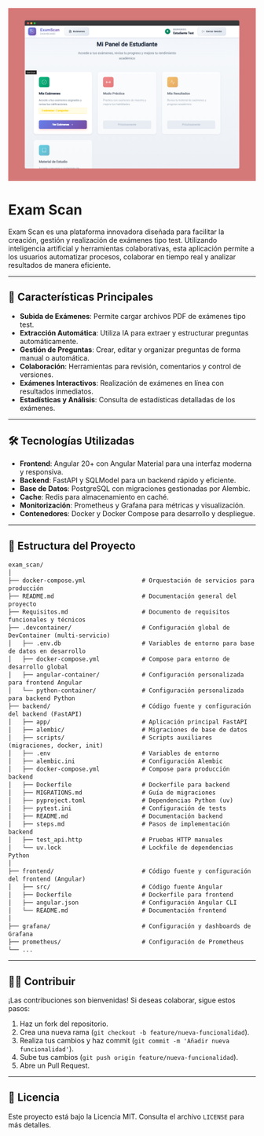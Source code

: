 <!-- Hero Section -->
<div align="center">
  <img src="./portada.png" alt="Exam Scan Hero Image" width="800"/>
</div>

# Exam Scan

Exam Scan es una plataforma innovadora diseñada para facilitar la creación, gestión y realización de exámenes tipo test. Utilizando inteligencia artificial y herramientas colaborativas, esta aplicación permite a los usuarios automatizar procesos, colaborar en tiempo real y analizar resultados de manera eficiente.

---

## 🚀 Características Principales

- **Subida de Exámenes**: Permite cargar archivos PDF de exámenes tipo test.
- **Extracción Automática**: Utiliza IA para extraer y estructurar preguntas automáticamente.
- **Gestión de Preguntas**: Crear, editar y organizar preguntas de forma manual o automática.
- **Colaboración**: Herramientas para revisión, comentarios y control de versiones.
- **Exámenes Interactivos**: Realización de exámenes en línea con resultados inmediatos.
- **Estadísticas y Análisis**: Consulta de estadísticas detalladas de los exámenes.

---

## 🛠️ Tecnologías Utilizadas

- **Frontend**: Angular 20+ con Angular Material para una interfaz moderna y responsiva.
- **Backend**: FastAPI y SQLModel para un backend rápido y eficiente.
- **Base de Datos**: PostgreSQL con migraciones gestionadas por Alembic.
- **Cache**: Redis para almacenamiento en caché.
- **Monitorización**: Prometheus y Grafana para métricas y visualización.
- **Contenedores**: Docker y Docker Compose para desarrollo y despliegue.

---

## 📂 Estructura del Proyecto

```text
exam_scan/
│
├── docker-compose.yml                # Orquestación de servicios para producción
├── README.md                         # Documentación general del proyecto
├── Requisitos.md                     # Documento de requisitos funcionales y técnicos
├── .devcontainer/                    # Configuración global de DevContainer (multi-servicio)
│   ├── .env.db                       # Variables de entorno para base de datos en desarrollo
│   ├── docker-compose.yml            # Compose para entorno de desarrollo global
│   ├── angular-container/            # Configuración personalizada para frontend Angular
│   └── python-container/             # Configuración personalizada para backend Python
├── backend/                          # Código fuente y configuración del backend (FastAPI)
│   ├── app/                          # Aplicación principal FastAPI
│   ├── alembic/                      # Migraciones de base de datos
│   ├── scripts/                      # Scripts auxiliares (migraciones, docker, init)
│   ├── .env                          # Variables de entorno
│   ├── alembic.ini                   # Configuración Alembic
│   ├── docker-compose.yml            # Compose para producción backend
│   ├── Dockerfile                    # Dockerfile para backend
│   ├── MIGRATIONS.md                 # Guía de migraciones
│   ├── pyproject.toml                # Dependencias Python (uv)
│   ├── pytest.ini                    # Configuración de tests
│   ├── README.md                     # Documentación backend
│   ├── steps.md                      # Pasos de implementación backend
│   ├── test_api.http                 # Pruebas HTTP manuales
│   └── uv.lock                       # Lockfile de dependencias Python
│
├── frontend/                         # Código fuente y configuración del frontend (Angular)
│   ├── src/                          # Código fuente Angular
│   ├── Dockerfile                    # Dockerfile para frontend
│   ├── angular.json                  # Configuración Angular CLI
│   └── README.md                     # Documentación frontend
│
├── grafana/                          # Configuración y dashboards de Grafana
├── prometheus/                       # Configuración de Prometheus
└── ...
```

---

## 🧑‍💻 Contribuir

¡Las contribuciones son bienvenidas! Si deseas colaborar, sigue estos pasos:

1. Haz un fork del repositorio.
2. Crea una nueva rama (`git checkout -b feature/nueva-funcionalidad`).
3. Realiza tus cambios y haz commit (`git commit -m 'Añadir nueva funcionalidad'`).
4. Sube tus cambios (`git push origin feature/nueva-funcionalidad`).
5. Abre un Pull Request.

---

## 📄 Licencia

Este proyecto está bajo la Licencia MIT. Consulta el archivo `LICENSE` para más detalles.

